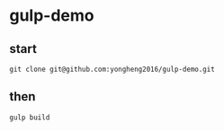 # gulp-demo
## start
```
git clone git@github.com:yongheng2016/gulp-demo.git
```
## then
```
gulp build
```
